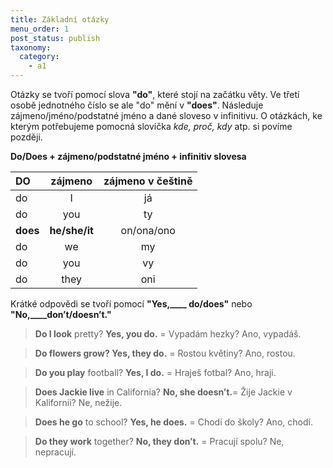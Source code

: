 ```yaml
---
title: Základní otázky
menu_order: 1
post_status: publish
taxonomy:
  category:
    - a1
---
```


Otázky se tvoří pomocí slova **"do"**, které stojí na začátku věty. Ve třetí osobě jednotného číslo se ale "do" mění v **"does"**. Následuje zájmeno/jméno/podstatné jméno a dané sloveso v infinitivu. O otázkách, ke kterým potřebujeme pomocná slovíčka _kde, proč, kdy_ atp. si povíme později.

**Do/Does + zájmeno/podstatné jméno + infinitiv slovesa**

| DO       |    zájmeno    | zájmeno v češtině |
| :------- | :-----------: | :---------------: |
| do       |       I       |        já         |
| do       |      you      |        ty         |
| **does** | **he/she/it** |    on/ona/ono     |
| do       |      we       |        my         |
| do       |      you      |        vy         |
| do       |     they      |        oni        |

Krátké odpovědi se tvoří pomocí **"Yes,\_\_\_\_ do/does"** nebo **"No,\_\_\_\_don’t/doesn’t."**

> **Do I look** pretty? **Yes, you do.** = Vypadám hezky? Ano, vypadáš.

> **Do flowers grow? Yes, they do.** = Rostou květiny? Ano, rostou.

> **Do you play** football? **Yes, I do.** = Hraješ fotbal? Ano, hraji.

> **Does Jackie live** in California? **No, she doesn’t.**= Žije Jackie v Kalifornii? Ne, nežije.

> **Does he go** to school? **Yes, he does.** = Chodí do školy? Ano, chodí.

> **Do they work** together? **No, they don’t.** = Pracují spolu? Ne, nepracují.
